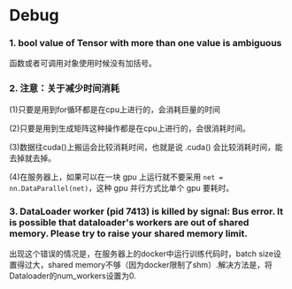 # Debug

### 1. bool value of Tensor with more than one value is ambiguous

函数或者可调用对象使用时候没有加括号。



### 2. 注意：关于减少时间消耗

(1)只要是用到for循环都是在cpu上进行的，会消耗巨量的时间

(2)只要是用到生成矩阵这种操作都是在cpu上进行的，会很消耗时间。

(3)数据往cuda()上搬运会比较消耗时间，也就是说 .cuda() 会比较消耗时间，能去掉就去掉。

(4)在服务器上，如果可以在一块 gpu 上运行就不要采用 `net = nn.DataParallel(net)`，这种 gpu 并行方式比单个 gpu 要耗时。



### 3. DataLoader worker (pid 7413) is killed by signal: Bus error. It is possible that dataloader's workers are out of shared memory. Please try to raise your shared memory limit.

出现这个错误的情况是，在服务器上的docker中运行训练代码时，batch size设置得过大，shared memory不够（因为docker限制了shm）.解决方法是，将Dataloader的num_workers设置为0.



